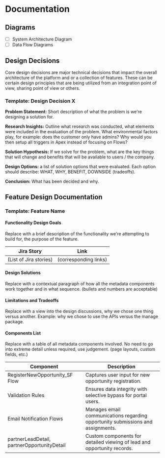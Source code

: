 # Documentation

## Diagrams

* [ ] System Architecture Diagram
* [ ] Data Flow Diagrams

## Design Decisions

Core design decisions are major technical decisions that impact the overall architecture of the platform and or a collection of features. These can be certain design principles that are being utilized from an integration point of view, sharing point of view or others.&#x20;

### Template: Design Decision X

**Problem Statement:** Short description of what the problem is we're designing a solution for.

**Research Insights:** Outline what research was conducted, what elements were included in the evaluation of the problem. What environmental factors play, for example: does the customer only have admins? Why would you then setup all triggers in Apex instead of focusing on Flows?

**Solution Hypothesis:** If we solve for the problem, what are the key things that will change and benefits that will be available to users / the company.

**Design Options:** a list of solution options that were evaluated. Each option should describe: WHAT, WHY, BENEFIT, DOWNSIDE (tradeoffs).

**Conclusion:** What has been decided and why.

## Feature Design Documentation

### Template: Feature Name

#### Functionality Design Goals

Replace with a brief description of the functionality we're attempting to build for, the purpose of the feature.

| Jira Story             | Link                  |
| ---------------------- | --------------------- |
| (List of Jira stories) | (corresponding links) |

#### Design Solutions

Replace with a contextual paragraph of how all the metadata components work together and in what sequence. (bullets and numbers are acceptable)&#x20;

#### Limitations and Tradeoffs&#x20;

Replace with a view into the design discussions, why we chose one thing versus another. Example: why we chose to use the APIs versus the manage package.

#### Components List

Replace with a table of all metadata components involved. No need to go into extreme detail unless required, use judgement. (page layouts, custom fields, etc.)

| Component                                   | Description                                                                     |
| ------------------------------------------- | ------------------------------------------------------------------------------- |
| RegisterNewOpportunity\_SF Flow             | Captures user input for new opportunity registration.                           |
| Validation Rules                            | Ensures data integrity with selective bypass for portal users.                  |
| Email Notification Flows                    | Manages email communications regarding opportunity submissions and assignments. |
| partnerLeadDetail, partnerOpportunityDetail | Custom components for detailed viewing of lead and opportunity records.         |
